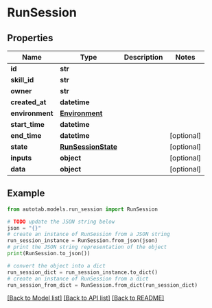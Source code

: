 # RunSession


## Properties

Name | Type | Description | Notes
------------ | ------------- | ------------- | -------------
**id** | **str** |  | 
**skill_id** | **str** |  | 
**owner** | **str** |  | 
**created_at** | **datetime** |  | 
**environment** | [**Environment**](Environment.md) |  | 
**start_time** | **datetime** |  | 
**end_time** | **datetime** |  | [optional] 
**state** | [**RunSessionState**](RunSessionState.md) |  | [optional] 
**inputs** | **object** |  | [optional] 
**data** | **object** |  | [optional] 

## Example

```python
from autotab.models.run_session import RunSession

# TODO update the JSON string below
json = "{}"
# create an instance of RunSession from a JSON string
run_session_instance = RunSession.from_json(json)
# print the JSON string representation of the object
print(RunSession.to_json())

# convert the object into a dict
run_session_dict = run_session_instance.to_dict()
# create an instance of RunSession from a dict
run_session_from_dict = RunSession.from_dict(run_session_dict)
```
[[Back to Model list]](../README.md#documentation-for-models) [[Back to API list]](../README.md#documentation-for-api-endpoints) [[Back to README]](../README.md)


